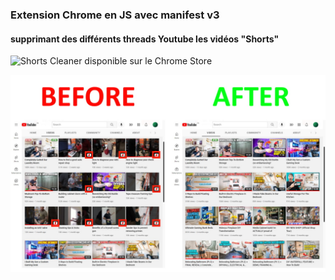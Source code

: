 ### Extension Chrome en JS avec manifest v3
#### supprimant des différents threads Youtube les vidéos "Shorts"

![Shorts Cleaner disponible sur le Chrome Store](https://chrome.google.com/webstore/detail/shorts-cleaner/bbfhcnlefbcfdkppkaheijdjogfmnkmk?hl=fr&authuser=0)

![sreenshot](./images/before-after.jpg)
